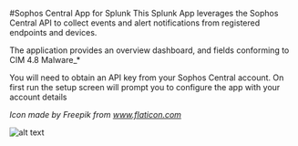 #Sophos Central App for Splunk
This Splunk App leverages the Sophos Central API to collect events and alert notifications from registered endpoints and devices.

The application provides an overview dashboard, and fields conforming to CIM 4.8 Malware_*

You will need to obtain an API key from your Sophos Central account. On first run the setup screen will prompt you to configure the app with your account details
 
*Icon made by Freepik from www.flaticon.com*

![alt text](https://github.com/nickhills81/sophos_central/blob/master/readme_content/Sophos_Central01.png?raw=true)
